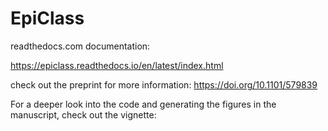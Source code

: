 # EpiClass


readthedocs.com documentation:

https://epiclass.readthedocs.io/en/latest/index.html


check out the preprint for more information:
https://doi.org/10.1101/579839


For a deeper look into the code and generating the figures in the manuscript, check out the vignette:
